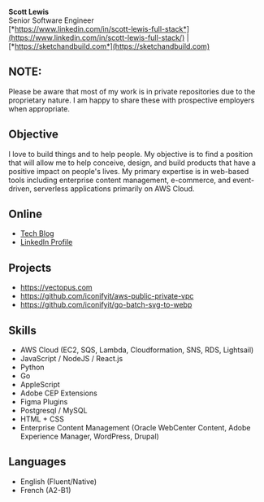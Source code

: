 **Scott Lewis**  
Senior Software Engineer  
[*https://www.linkedin.com/in/scott-lewis-full-stack*](https://www.linkedin.com/in/scott-lewis-full-stack/) | [*https://sketchandbuild.com*](https://sketchandbuild.com)   

## NOTE: 
Please be aware that most of my work is in private repositories due to the proprietary nature. I am happy to share these with prospective employers when appropriate.

## Objective
I love to build things and to help people. My objective is to find a position that will allow me to help conceive, design, and build products that have a positive impact on people's lives. My primary expertise is in web-based tools including enterprise content management, e-commerce, and event-driven, serverless applications primarily on AWS Cloud.

## Online
- [Tech Blog](https://sketchandbuild.com)
- [LinkedIn Profile](https://www.linkedin.com/in/scott-lewis-full-stack/)

## Projects
- https://vectopus.com
- https://github.com/iconifyit/aws-public-private-vpc
- https://github.com/iconifyit/go-batch-svg-to-webp

## Skills
- AWS Cloud (EC2, SQS, Lambda, Cloudformation, SNS, RDS, Lightsail)
- JavaScript / NodeJS / React.js
- Python
- Go
- AppleScript
- Adobe CEP Extensions
- Figma Plugins
- Postgresql / MySQL
- HTML + CSS
- Enterprise Content Management (Oracle WebCenter Content, Adobe Experience Manager, WordPress, Drupal)

## Languages
- English (Fluent/Native)
- French (A2-B1)
